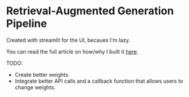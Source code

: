 # Retrieval-Augmented Generation Pipeline

Created with streamlit for the UI, becaues I'm lazy.

You can read the full article on how/why I built it [here](https://ethanyee.vercel.app/articles/training-a-llm-on-custom-data).

TODO:
- Create better weights.
- Integrate better API calls and a callback function that allows users to change weights.
